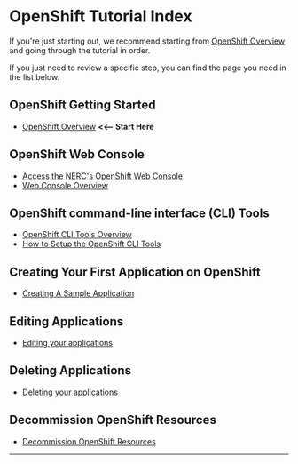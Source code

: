 # OpenShift Tutorial Index

If you're just starting out, we recommend starting from [OpenShift Overview](get-started/openshift-overview.md)
and going through the tutorial in order.

If you just need to review a specific step, you can find the page you need in
the list below.

## OpenShift Getting Started

- [OpenShift Overview](get-started/openshift-overview.md)
**<<-- Start Here**

## OpenShift Web Console

- [Access the NERC's OpenShift Web Console](logging-in/access-the-openshift-web-console.md)
- [Web Console Overview](logging-in/web-console-overview.md)

## OpenShift command-line interface (CLI) Tools

- [OpenShift CLI Tools Overview](logging-in/the-openshift-cli.md)
- [How to Setup the OpenShift CLI Tools](logging-in/setup-the-openshift-cli.md)

## Creating Your First Application on OpenShift

- [Creating A Sample Application](applications/creating-a-sample-application.md)

## Editing Applications

- [Editing your applications](applications/editing-applications.md)

## Deleting Applications

- [Deleting your applications](applications/deleting-applications.md)

## Decommission OpenShift Resources

- [Decommission OpenShift Resources](decommission/decommission-openshift-resources.md)

---
